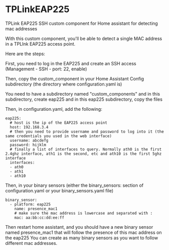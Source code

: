 # TPLinkEAP225
TPLink EAP225 SSH custom component for Home assistant for detecting mac addresses

With this custom component, you'll be able to detect a single MAC address in a TPLInk EAP225 access point.

Here are the steps:

First, you need to log in the EAP225 and create an SSH access (Management - SSH - port: 22, enable)

Then, copy the custom_component in your Home Assistant Config subdirectory (the directory where configuration.yaml is)

You need to have a subdirectory named "custom_components" and in this subdirectory, create eap225 and in this eap225 subdirectory, copy the files

Then, in configuration.yaml, add the following:
```
eap225:
  # host is the ip of the EAP225 access point
  host: 192.168.3.4
  # then you need to provide username and password to log into it (the same credentials you used in the web interface)
  username: abcdefg
  password: hijklm
  # finally a list of interfaces to query. Normally ath0 is the first 2.4ghz interface, ath1 is the second, etc and ath10 is the first 5ghz interface
  interfaces:
  - ath0
  - ath1
  - ath10
```

Then, in your binary sensors (either the binary_sensors: section of configuration.yaml or your binary_sensors.yaml file)
```
binary_sensor:
  - platform: eap225 
    name: presence_mac1
    # make sure the mac address is lowercase and separated with :
    mac: aa:bb:cc:dd:ee:ff
```
Then restart home assistant, and you should have a new binary sensor named presence_mac1 that will follow the presence of this mac address on the eap225
You can create as many binary sensors as you want to follow different mac addresses.
